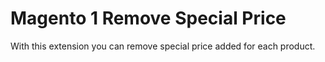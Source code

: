# Magento 1 Remove Special Price
With this extension you can remove special price added for each product.